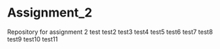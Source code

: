 # Assignment_2
Repository for assignment 2
test
test2
test3
test4
test5
test6
test7
test8
test9
test10
test11
